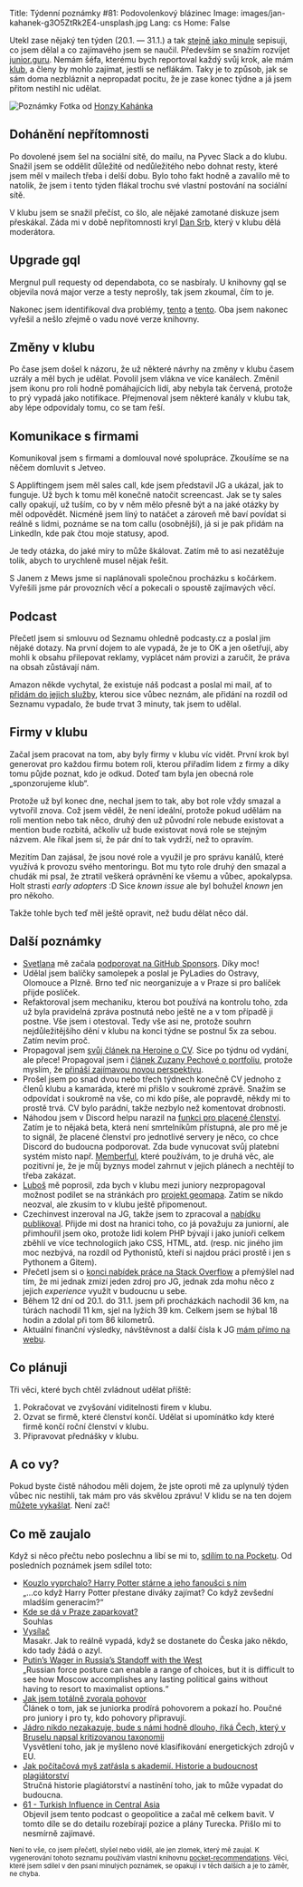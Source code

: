 Title: Týdenní poznámky #81: Podovolenkový blázinec
Image: images/jan-kahanek-g3O5ZtRk2E4-unsplash.jpg
Lang: cs
Home: False


Utekl zase nějaký ten týden (20.1. — 31.1.) a tak [stejně jako minule]({filename}/2022-01-19_tydenni-poznamky-80-spousteni-podcastu-a-psani-o-cv.md) sepisuji, co jsem dělal a co zajímavého jsem se naučil. Především se snažím rozvíjet [junior.guru](https://junior.guru/). Nemám šéfa, kterému bych reportoval každý svůj krok, ale mám [klub](https://junior.guru/club/), a členy by mohlo zajímat, jestli se neflákám. Taky je to způsob, jak se sám doma nezbláznit a nepropadat pocitu, že je zase konec týdne a já jsem přitom nestihl nic udělat.

![Poznámky]({static}/images/jan-kahanek-g3O5ZtRk2E4-unsplash.jpg)
Fotka od [Honzy Kahánka](https://unsplash.com/@honza_kahanek)


## Dohánění nepřítomnosti

Po dovolené jsem šel na sociální sítě, do mailu, na Pyvec Slack a do klubu. Snažil jsem se oddělit důležité od nedůležitého nebo dohnat resty, které jsem měl v mailech třeba i delší dobu. Bylo toho fakt hodně a zavalilo mě to natolik, že jsem i tento týden flákal trochu své vlastní postování na sociální sítě.

V klubu jsem se snažil přečíst, co šlo, ale nějaké zamotané diskuze jsem přeskákal. Záda mi v době nepřítomnosti kryl [Dan Srb](https://coreskill.tech/), který v klubu dělá moderátora.


## Upgrade gql

Mergnul pull requesty od dependabota, co se nasbíraly. U knihovny gql se objevila nová major verze a testy neprošly, tak jsem zkoumal, čím to je.

Nakonec jsem identifikoval dva problémy, [tento](https://github.com/graphql-python/gql/issues/290) a [tento](https://github.com/graphql-python/gql/issues/290#issuecomment-1022425154). Oba jsem nakonec vyřešil a nešlo zřejmě o vadu nové verze knihovny.


## Změny v klubu

Po čase jsem došel k názoru, že už některé návrhy na změny v klubu časem uzrály a měl bych je udělat. Povolil jsem vlákna ve více kanálech. Změnil jsem ikonu pro roli hodně pomáhajících lidí, aby nebyla tak červená, protože to prý vypadá jako notifikace. Přejmenoval jsem některé kanály v klubu tak, aby lépe odpovídaly tomu, co se tam řeší.


## Komunikace s firmami

Komunikoval jsem s firmami a domlouval nové spolupráce. Zkoušíme se na něčem domluvit s Jetveo.

S Appliftingem jsem měl sales call, kde jsem představil JG a ukázal, jak to funguje. Už bych k tomu měl konečně natočit screencast. Jak se ty sales cally opakují, už tuším, co by v něm mělo přesně být a na jaké otázky by měl odpovědět. Nicméně jsem líný to natáčet a zároveň mě baví povídat si reálně s lidmi, poznáme se na tom callu (osobnější), já si je pak přidám na LinkedIn, kde pak čtou moje statusy, apod.

Je tedy otázka, do jaké míry to může škálovat. Zatím mě to asi nezatěžuje tolik, abych to urychleně musel nějak řešit.

S Janem z Mews jsme si naplánovali společnou procházku s kočárkem. Vyřešili jsme pár provozních věcí a pokecali o spoustě zajímavých věcí.


## Podcast

Přečetl jsem si smlouvu od Seznamu ohledně podcasty.cz a poslal jim nějaké dotazy. Na první dojem to ale vypadá, že je to OK a jen ošetřují, aby mohli k obsahu přilepovat reklamy, vyplácet nám provizi a zaručit, že práva na obsah zůstávají nám.

Amazon někde vychytal, že existuje náš podcast a poslal mi mail, ať to [přidám do jejich služby](https://podcasters.amazon.com/), kterou sice vůbec neznám, ale přidání na rozdíl od Seznamu vypadalo, že bude trvat 3 minuty, tak jsem to udělal.


## Firmy v klubu

Začal jsem pracovat na tom, aby byly firmy v klubu víc vidět. První krok byl generovat pro každou firmu botem roli, kterou přiřadím lidem z firmy a díky tomu půjde poznat, kdo je odkud. Doteď tam byla jen obecná role „sponzorujeme klub“.

Protože už byl konec dne, nechal jsem to tak, aby bot role vždy smazal a vytvořil znova. Což jsem věděl, že není ideální, protože pokud udělám na roli mention nebo tak něco, druhý den už původní role nebude existovat a mention bude rozbitá, ačkoliv už bude existovat nová role se stejným názvem. Ale říkal jsem si, že pár dní to tak vydrží, než to opravím.

Mezitím Dan zajásal, že jsou nové role a využil je pro správu kanálů, které využívá k provozu svého mentoringu. Bot mu tyto role druhý den smazal a chudák mi psal, že ztratil veškerá oprávnění ke všemu a vůbec, apokalypsa. Holt strasti _early adopters_ :D Sice _known issue_ ale byl bohužel _known_ jen pro někoho.

Takže tohle bych teď měl ještě opravit, než budu dělat něco dál.


## Další poznámky

- [Svetlana](https://kompilator.cz/) mě začala [podporovat na GitHub Sponsors](https://github.com/sponsors/honzajavorek/). Díky moc!
- Udělal jsem balíčky samolepek a poslal je PyLadies do Ostravy, Olomouce a Plzně. Brno teď nic neorganizuje a v Praze si pro balíček přijde poslíček.
- Refaktoroval jsem mechaniku, kterou bot používá na kontrolu toho, zda už byla pravidelná zpráva postnutá nebo ještě ne a v tom případě ji postne. Vše jsem i otestoval. Tedy vše asi ne, protože souhrn nejdůležitějšího dění v klubu na konci týdne se postnul 5x za sebou. Zatím nevím proč.
- Propagoval jsem [svůj článek na Heroine o CV](https://www.heroine.cz/zeny-it/7091-jak-si-napsat-dobre-cv-a-byt-videt-pri-hledani-prvni-prace-v-it). Sice po týdnu od vydání, ale přece! Propagoval jsem i [článek Zuzany Pechové o portfoliu](https://www.heroine.cz/zeny-it/7047-jak-si-vybudovat-portfolio-a-ukazat-co-uz-v-it-umite), protože myslím, že [přináší zajímavou novou perspektivu](https://twitter.com/honzajavorek/status/1486267371262291973).
- Prošel jsem po snad dvou nebo třech týdnech konečně CV jednoho z členů klubu a kamaráda, které mi přišlo v soukromé zprávě. Snažím se odpovídat i soukromě na vše, co mi kdo píše, ale popravdě, někdy mi to prostě trvá. CV bylo parádní, takže nezbylo než komentovat drobnosti.
- Náhodou jsem v Discord helpu narazil na [funkci pro placené členství](https://support.discord.com/hc/en-us/articles/4415163187607-Premium-Memberships-for-Servers). Zatím je to nějaká beta, která není smrtelníkům přístupná, ale pro mě je to signál, že placené členství pro jednotlivé servery je něco, co chce Discord do budoucna podporovat. Zda bude vynucovat svůj platební systém místo např. [Memberful](https://memberful.com/), které používám, to je druhá věc, ale pozitivní je, že je můj byznys model zahrnut v jejich plánech a nechtějí to třeba zakázat.
- [Luboš](https://blog.zvestov.cz/) mě poprosil, zda bych v klubu mezi juniory nezpropagoval možnost podílet se na stránkách pro [projekt geomapa](https://geomapa.lounovicepodblanikem.cz/). Zatím se nikdo neozval, ale zkusím to v klubu ještě připomenout.
- Czechinvest inzeroval na JG, takže jsem to zpracoval a [nabídku publikoval](https://junior.guru/jobs/adbca516fcb8da745a785a98e74db6fd89f131506cce8d69434b6cbc/). Přijde mi dost na hranici toho, co já považuju za juniorní, ale přimhouřil jsem oko, protože lidi kolem PHP bývají i jako junioři celkem zběhlí ve více technologiích jako CSS, HTML, atd. (resp. nic jiného jim moc nezbývá, na rozdíl od Pythonistů, kteří si najdou práci prostě i jen s Pythonem a Gitem).
- Přečetl jsem si o [konci nabídek práce na Stack Overflow](https://meta.stackoverflow.com/questions/415293/sunsetting-jobs-developer-story) a přemýšlel nad tím, že mi jednak zmizí jeden zdroj pro JG, jednak zda mohu něco z jejich _experience_ využít v budoucnu u sebe.
- Během 12 dní od 20.1. do 31.1. jsem při procházkách nachodil 36 km, na túrách nachodil 11 km, sjel na lyžích 39 km. Celkem jsem se hýbal 18 hodin a zdolal při tom 86 kilometrů.
- Aktuální finanční výsledky, návštěvnost a další čísla k JG [mám přímo na webu](https://junior.guru/open/).


## Co plánuji

Tři věci, které bych chtěl zvládnout udělat příště:

1. Pokračovat ve zvyšování viditelnosti firem v klubu.
2. Ozvat se firmě, které členství končí. Udělat si upomínátko kdy které firmě končí roční členství v klubu.
3. Připravovat přednášky v klubu.


## A co vy?

Pokud byste čistě náhodou měli dojem, že jste oproti mě za uplynulý týden vůbec nic nestihli, tak mám pro vás skvělou zprávu! V klidu se na ten dojem [můžete vykašlat]({filename}/2020-06-04_neni-to-zavod.md). Není zač!


## Co mě zaujalo

Když si něco přečtu nebo poslechnu a líbí se mi to, [sdílím to na Pocketu](https://getpocket.com/@honzajavorek). Od posledních poznámek jsem sdílel toto:

- [Kouzlo vyprchalo? Harry Potter stárne a jeho fanoušci s ním](https://getpocket.com/redirect?&url=https%3A%2F%2Fwww.seznamzpravy.cz%2Fclanek%2Fkultura-chlapec-ktery-prezil-slavi-vyroci-zaujme-harry-potter-i-dalsi-generaci-186033&h=7d38aedb927b5c2f7878df5187094867d89c4f8a6ea879608d40bc94efe2ec17)<br>„…co když Harry Potter přestane diváky zajímat? Co když zevšední mladším generacím?“
- [Kde se dá v Praze zaparkovat?](https://getpocket.com/redirect?&url=https%3A%2F%2Fwww.youtube.com%2Fwatch%3Fv%3Dz8vz6GFZD1k&h=3abab0a3968c787f190d8edf09acd09337ab9993b38d413924726a52fc828925)<br>Souhlas
- [Vysílač](https://getpocket.com/redirect?&url=https%3A%2F%2Fovercast.fm%2F%2Blh3KU6i_U&h=3be4f4df342fbb0e4daa791c6c402fcbf4bf436fce683c583ea49b3e5ed63be5)<br>Masakr. Jak to reálně vypadá, když se dostanete do Česka jako někdo, kdo tady žádá o azyl.
- [Putin’s Wager in Russia’s Standoff with the West](https://getpocket.com/redirect?&url=https%3A%2F%2Fwarontherocks.com%2F2022%2F01%2Fputins-wager-in-russias-standoff-with-the-west%2F&h=138e198a2985833dbcd22403a22316928d39a7ec900c43d9b6db830ee6bafce2)<br>„Russian force posture can enable a range of choices, but it is difficult to see how Moscow accomplishes any lasting political gains without having to resort to maximalist options.“
- [Jak jsem totálně zvorala pohovor](https://getpocket.com/redirect?&url=https%3A%2F%2Fwww.hanakonecna.cz%2Fjak-jsem-totalne-zvorala-pohovor%2F&h=b175b24d02522b97f5ef5025600b9bf39a09d361d986ac6aa52f678f50f5a6db)<br>Článek o tom, jak se juniorka prodírá pohovorem a pokazí ho. Poučné pro juniory i pro ty, kdo pohovory připravují.
- [Jádro nikdo nezakazuje, bude s námi hodně dlouho, říká Čech, který v Bruselu napsal kritizovanou taxonomii](https://getpocket.com/redirect?&url=https%3A%2F%2Farchiv.hn.cz%2Fc7-67024090-pp96p-98aa1daef1f2a59&h=fd407ad729e7e0e86c9321074f2cb9b7c8741fa2555f2378cb2a3114e2020129)<br>Vysvětlení toho, jak je myšleno nové klasifikování energetických zdrojů v EU.
- [Jak počítačová myš zatřásla s akademií. Historie a budoucnost plagiátorství](https://getpocket.com/redirect?&url=https%3A%2F%2Ffinmag.penize.cz%2Fveda-a-technika%2F431771-jak-pocitacova-mys-zatrasla-s-akademii-historie-a-budoucnost-plagiatorstvi&h=4169d736eeea9f6e7542034fc4bb8093a505a7f44eea5caf0736131f79cb7a72)<br>Stručná historie plagiátorství a nastínění toho, jak to může vypadat do budoucna.
- [61 - Turkish Influence in Central Asia](https://getpocket.com/redirect?&url=https%3A%2F%2Fovercast.fm%2F%2BUt4ShUzS4&h=fd07b9c6037763f1fed039719ab90ccd1f228156fb8b21b06e513b8a4c5114f8)<br>Objevil jsem tento podcast o geopolitice a začal mě celkem bavit. V tomto díle se do detailu rozebírají pozice a plány Turecka. Přišlo mi to nesmírně zajímavé.

<small>Není to vše, co jsem přečetl, slyšel nebo viděl, ale jen zlomek, který mě zaujal. K vygenerování tohoto seznamu používám vlastní knihovnu <a href="https://pypi.org/project/pocket-recommendations/">pocket-recommendations</a>. Věci, které jsem sdílel v den psaní minulých poznámek, se opakují i v těch dalších a je to záměr, ne chyba.</small>
